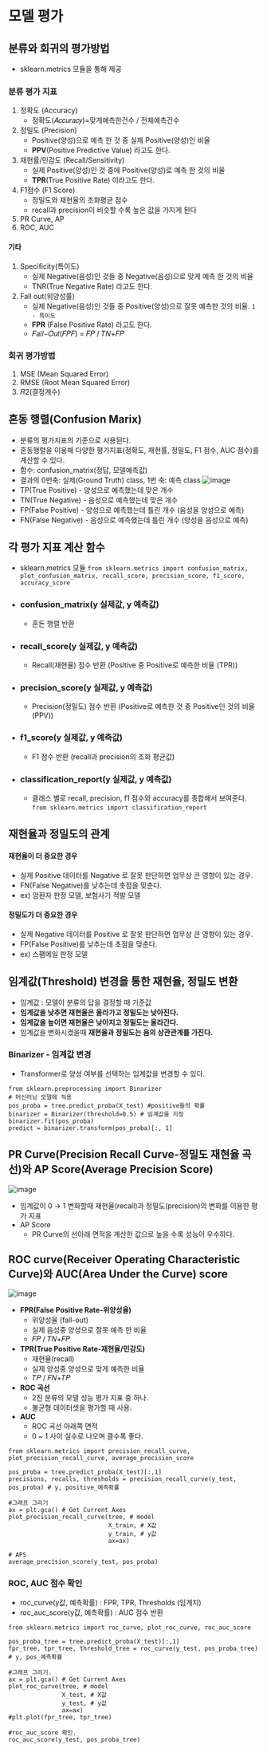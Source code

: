 # 모델 평가
## 분류와 회귀의 평가방법
- sklearn.metrics 모듈을 통해 제공

### 분류 평가 지표
1. 정확도 (Accuracy)
	- 정확도(𝐴𝑐𝑐𝑢𝑟𝑎𝑐𝑦)=맞게예측한건수 / 전체예측건수
1. 정밀도 (Precision)
    - Positive(양성)으로 예측 한 것 중 실제 Positive(양성)인 비율
    - **PPV**(Positive Predictive Value) 라고도 한다.
1. 재현률/민감도 (Recall/Sensitivity)
    - 실제 Positive(양성)인 것 중에 Positive(양성)로 예측 한 것의 비율
    - **TPR**(True Positive Rate) 이라고도 한다.
1. F1점수 (F1 Score)
    - 정밀도와 재현율의 조화평균 점수
	- recall과 precision이 비슷할 수록 높은 값을 가지게 된다
1. PR Curve, AP
1. ROC, AUC

#### 기타
1. Specificity(특이도)
    - 실제 Negative(음성)인 것들 중 Negative(음성)으로 맞게 예측 한 것의 비율
    - TNR(True Negative Rate) 라고도 한다.
1. Fall out(위양성률)
    - 실제 Negative(음성)인 것들 중 Positive(양성)으로 잘못 예측한 것의 비율. `1 - 특이도`
    - **FPR** (False Positive Rate) 라고도 한다.
	- 𝐹𝑎𝑙𝑙−𝑂𝑢𝑡(𝐹𝑃𝐹) = 𝐹𝑃 / 𝑇𝑁+𝐹𝑃
	
### 회귀 평가방법
1. MSE (Mean Squared Error)
1. RMSE (Root Mean Squared Error)
3. 𝑅2(결정계수)

## 혼동 행렬(Confusion Marix)
- 분류의 평가지표의 기준으로 사용된다.
- 혼동행렬을 이용해 다양한 평가지표(정확도, 재현률, 정밀도, F1 점수, AUC 점수)를 계산할 수 있다.
- 함수: confusion_matrix(정답, 모델예측값)
- 결과의 0번축: 실제(Ground Truth) class, 1번 축: 예측 class
![image](/images/predicted.png)
- TP(True Positive) - 양성으로 예측했는데 맞은 개수
- TN(True Negative) - 음성으로 예측했는데 맞은 개수
- FP(False Positive) - 양성으로 예측했는데 틀린 개수 (음성을 양성으로 예측)
- FN(False Negative) - 음성으로 예측했는데 틀린 개수 (양성을 음성으로 예측)

## 각 평가 지표 계산 함수
- sklearn.metrics 모듈
`from sklearn.metrics import confusion_matrix, plot_confusion_matrix, recall_score, precision_score, f1_score, accuracy_score`

- ### confusion_matrix(y 실제값, y 예측값)
    - 혼돈 행렬 반환
- ### recall_score(y 실제값, y 예측값) 
  - Recall(재현율) 점수 반환 (Positive 중 Positive로 예측한 비율 (TPR))
- ### precision_score(y 실제값, y 예측값)
  - Precision(정밀도) 점수 반환 (Positive로 예측한 것 중 Positive인 것의 비율 (PPV))
- ### f1_score(y 실제값, y 예측값)
    - F1 점수 반환 (recall과 precision의 조화 평균값)
- ### classification_report(y 실제값, y 예측값) 
    - 클래스 별로 recall, precision, f1 점수와 accuracy를 종합해서 보여준다.
`from sklearn.metrics import classification_report`

## 재현율과 정밀도의 관계
#### 재현율이 더 중요한 경우
- 실제 Positive 데이터를 Negative 로 잘못 판단하면 업무상 큰 영향이 있는 경우. 
- FN(False Negative)를 낮추는데 촛점을 맞춘다.
- ex) 암환자 판정 모델, 보험사기 적발 모델

#### 정밀도가 더 중요한 경우
- 실제 Negative 데이터를 Positive 로 잘못 판단하면 업무상 큰 영향이 있는 경우.
- FP(False Positive)를 낮추는데 초점을 맞춘다.
- ex) 스팸메일 판정 모델

## 임계값(Threshold) 변경을 통한 재현율, 정밀도 변환
- 임계값 : 모델이 분류의 답을 결정할 때 기준값
- **임계값을 낮추면 재현율은 올라가고 정밀도는 낮아진다.**
- **임계값을 높이면 재현율은 낮아지고 정밀도는 올라간다.**
- 임계값을 변화시켰을때 **재현율과 정밀도는 음의 상관관계를 가진다.**

### Binarizer - 임계값 변경
- Transformer로 양성 여부를 선택하는 임계값을 변경할 수 있다.
```
from sklearn.preprocessing import Binarizer
# 머신러닝 모델에 적용
pos_proba = tree.predict_proba(X_test) #positive들의 확률 
binarizer = Binarizer(threshold=0.5) # 임계값을 지정
binarizer.fit(pos_proba)
predict = binarizer.transform(pos_proba)[:, 1]
```

## PR Curve(Precision Recall Curve-정밀도 재현율 곡선)와 AP Score(Average Precision Score)
![image](/images/prcAndaps.png)
- 임계값이 0 → 1 변화할때 재현율(recall)과 정밀도(precision)의 변화를 이용한 평가 지표
- AP Score
    - PR Curve의 선아래 면적을 계산한 값으로 높을 수록 성능이 우수하다.

## ROC curve(Receiver Operating Characteristic Curve)와 AUC(Area Under the Curve) score
![image](/images/rocAndauc.png)
- **FPR(False Positive Rate-위양성율)**
    - 위양성율 (fall-out)
    - 실제 음성중 양성으로 잘못 예측 한 비율
	- 𝐹𝑃 / 𝑇𝑁+𝐹𝑃
- **TPR(True Positive Rate-재현율/민감도)** 
    - 재현율(recall)
    - 실제 양성중 양성으로 맞게 예측한 비율
	- 𝑇𝑃 / 𝐹𝑁+𝑇𝑃
- **ROC 곡선**
    - 2진 분류의 모델 성능 평가 지표 중 하나.
    - 불균형 데이터셋을 평가할 때 사용.
- **AUC**
    - ROC 곡선 아래쪽 면적
    - 0 ~ 1 사이 실수로 나오며 클수록 좋다.
```
from sklearn.metrics import precision_recall_curve, plot_precision_recall_curve, average_precision_score

pos_proba = tree.predict_proba(X_test)[:,1]
precisions, recalls, thresholds = precision_recall_curve(y_test, pos_proba) # y, positive_예측확률

#그래프 그리기
ax = plt.gca() # Get Current Axes
plot_precision_recall_curve(tree, # model
                            X_train, # X값
                            y_train, # y값
                            ax=ax)

# APS
average_precision_score(y_test, pos_proba)
```

### ROC, AUC 점수  확인
- roc_curve(y값, 예측확률) : FPR, TPR, Thresholds (임계치)
- roc_auc_score(y값, 예측확률) : AUC 점수 반환
```
from sklearn.metrics import roc_curve, plot_roc_curve, roc_auc_score

pos_proba_tree = tree.predict_proba(X_test)[:,1]
fpr_tree, tpr_tree, threshold_tree = roc_curve(y_test, pos_proba_tree)  # y, pos_예측확률

#그래프 그리기.
ax = plt.gca() # Get Current Axes
plot_roc_curve(tree, # model
			   X_test, # X값
			   y_test, # y값
			   ax=ax)
#plt.plot(fpr_tree, tpr_tree)

#roc_auc_score 확인.
roc_auc_score(y_test, pos_proba_tree)
```








